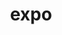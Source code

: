 ---
title: expo
description: >-
  Expo is a set of tools and services built around React Native and native platforms that help you develop, build and deploy iOS and Android apps from the same JavaScript/TypeScript codebase.  They have an open source platform and a set of commercial cloud application services built on top of it.  
opinion: >-
  It has the following strengths:
  
  - They have vetted libraries that are guaranteed to work with your product

  - They can handle the building and packaging lifecycles of native apps

  - They simplify the process to submit new builds to the appstore

  - They support "Over the air" deploymentss when no native changes are needed (Ex:  new labels, image changes within the app, etc.) therefore aoviding the submission to the app stores altogether

  - They have "Expo Go" which is an open-source client for testing React Native apps on Android and iOS devices without building anything locally.  It allows you to open up apps served through Expo CLI and run your projects faster when developing them.


  It has the following weaknesses:

  - It limits the choice of libraries as they have to be compatible with the expo framework (Developers can still open PRs on their open source code to add support for new libraries)

link: 
  - https://expo.dev/
ring: adopt
quadrant: platform
businessModel:
  - open-source
  - saas
projectIds:
  - attend
  - diana-health
  - reside
---